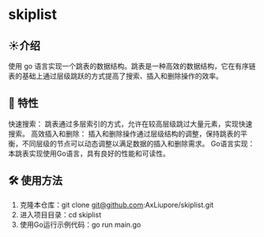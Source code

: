 # skiplist

## ☀️介绍

使用 go 语言实现一个跳表的数据结构。跳表是一种高效的数据结构，它在有序链表的基础上通过层级跳跃的方式提高了搜索、插入和删除操作的效率。

## 🚀 特性

快速搜索： 跳表通过多层索引的方式，允许在较高层级跳过大量元素，实现快速搜索。
高效插入和删除： 插入和删除操作通过层级结构的调整，保持跳表的平衡，不同层级的节点可以动态调整以满足数据的插入和删除需求。
Go语言实现： 本跳表实现使用Go语言，具有良好的性能和可读性。

## 🛠️ 使用方法
1. 克隆本仓库：git clone git@github.com:AxLiupore/skiplist.git
2. 进入项目目录：cd skiplist
3. 使用Go运行示例代码：go run main.go